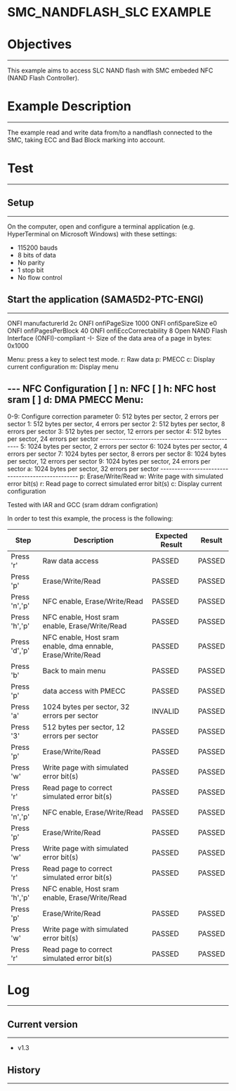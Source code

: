 SMC_NANDFLASH_SLC EXAMPLE
============

# Objectives
------------
This example aims to access SLC NAND flash with SMC embeded NFC (NAND Flash
Controller).

# Example Description
---------------------
The example read and write data from/to a nandflash connected to the SMC,
taking ECC and Bad Block marking into account.

# Test
------

## Setup
--------
On the computer, open and configure a terminal application
(e.g. HyperTerminal on Microsoft Windows) with these settings:
 - 115200 bauds
 - 8 bits of data
 - No parity
 - 1 stop bit
 - No flow control

## Start the application (SAMA5D2-PTC-ENGI)
--------

ONFI manufacturerId 2c
ONFI onfiPageSize 1000
ONFI onfiSpareSize e0
ONFI onfiPagesPerBlock 40
ONFI onfiEccCorrectability 8
        Open NAND Flash Interface (ONFI)-compliant
-I- Size of the data area of a page in bytes: 0x1000

Menu: press a key to select test mode.
 r: Raw data
 p: PMECC
 c: Display current configuration
 m: Display menu

 --- NFC Configuration
[ ] n: NFC
[ ] h: NFC host sram
[ ] d: DMA
PMECC Menu:
------
 0-9: Configure correction parameter
    0:  512 bytes per sector,    2 errors per sector
    1:  512 bytes per sector,    4 errors per sector
    2:  512 bytes per sector,    8 errors per sector
    3:  512 bytes per sector,   12 errors per sector
    4:  512 bytes per sector,   24 errors per sector
    -------------------------------------------------
    5: 1024 bytes per sector,    2 errors per sector
    6: 1024 bytes per sector,    4 errors per sector
    7: 1024 bytes per sector,    8 errors per sector
    8: 1024 bytes per sector,   12 errors per sector
    9: 1024 bytes per sector,   24 errors per sector
    a: 1024 bytes per sector,   32 errors per sector
    -------------------------------------------------
 p: Erase/Write/Read
 w: Write page with simulated error bit(s)
 r: Read page to correct simulated error bit(s)
 c: Display current configuration

Tested with IAR and GCC (sram ddram configration)


In order to test this example, the process is the following:

Step | Description | Expected Result | Result
-----|-------------|-----------------|-------
Press 'r' | Raw data access | PASSED | PASSED
Press 'p' | Erase/Write/Read | PASSED | PASSED
Press 'n','p' | NFC enable, Erase/Write/Read | PASSED | PASSED
Press 'h','p' | NFC enable, Host sram enable, Erase/Write/Read | PASSED | PASSED
Press 'd','p' | NFC enable, Host sram enable, dma ennable, Erase/Write/Read | PASSED | PASSED
Press 'b' | Back to main menu | PASSED | PASSED
Press 'p' | data access with PMECC | PASSED | PASSED
Press 'a' | 1024 bytes per sector, 32 errors per sector | INVALID | PASSED
Press '3' | 512 bytes per sector, 12 errors per sector | PASSED | PASSED
Press 'p' | Erase/Write/Read | PASSED | PASSED
Press 'w' | Write page with simulated error bit(s) | PASSED | PASSED
Press 'r' | Read page to correct simulated error bit(s) | PASSED | PASSED
Press 'n','p' |NFC enable, Erase/Write/Read| PASSED | PASSED
Press 'p' | Erase/Write/Read | PASSED | PASSED
Press 'w' | Write page with simulated error bit(s) | PASSED | PASSED
Press 'r' | Read page to correct simulated error bit(s) | PASSED | PASSED
Press 'h','p' | NFC enable, Host sram enable, Erase/Write/Read |
Press 'p' | Erase/Write/Read | PASSED | PASSED
Press 'w' | Write page with simulated error bit(s) | PASSED | PASSED
Press 'r' | Read page to correct simulated error bit(s) | PASSED | PASSED

# Log
------

## Current version
--------
 - v1.3

## History
--------
